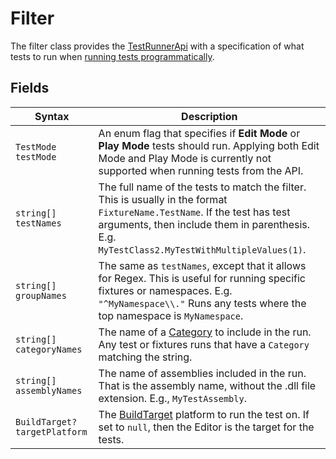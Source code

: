 # Filter

The filter class provides the [TestRunnerApi](./reference-test-runner-api.md) with a specification of what tests to run
when [running tests programmatically](./extension-run-tests.md).

## Fields

| Syntax                        | Description                                                                                                                                                                                                              |
|-------------------------------|--------------------------------------------------------------------------------------------------------------------------------------------------------------------------------------------------------------------------|
| `TestMode testMode`           | An enum flag that specifies if **Edit Mode** or **Play Mode** tests should run. Applying both Edit Mode and Play Mode is currently not supported when running tests from the API.                                        |
| `string[] testNames`          | The full name of the tests to match the filter. This is usually in the format `FixtureName.TestName`. If the test has test arguments, then include them in parenthesis. E.g. `MyTestClass2.MyTestWithMultipleValues(1)`. |
| `string[] groupNames`         | The same as `testNames`, except that it allows for Regex. This is useful for running specific fixtures or namespaces. E.g. `"^MyNamespace\\."` Runs any tests where the top namespace is `MyNamespace`.                  |
| `string[] categoryNames`      | The name of a [Category](https://nunit.org/docs/2.2.7/category.html) to include in the run. Any test or fixtures runs that have a `Category` matching the string.                                                        |
| `string[] assemblyNames`      | The name of assemblies included in the run. That is the assembly name, without the .dll file extension. E.g., `MyTestAssembly`.                                                                                          |
| `BuildTarget? targetPlatform` | The [BuildTarget](https://docs.unity3d.com/ScriptReference/BuildTarget.html) platform to run the test on. If set to `null`, then the Editor is the target for the tests.                                                 |


